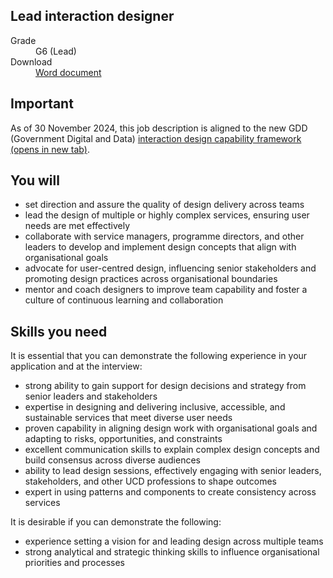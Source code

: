 ## Lead interaction designer

<dl class="govuk-summary-list">
  <div class="govuk-summary-list__row">
    <dt class="govuk-summary-list__key">
      Grade
    </dt>
    <dd class="govuk-summary-list__value">
      G6 (Lead)
    </dd>
  </div>
   <div class="govuk-summary-list__row" data-ignore="true">
    <dt class="govuk-summary-list__key">
      Download
    </dt>
    <dd class="govuk-summary-list__value">
      <a href="word">Word document</a>
    </dd>
  </div></dl>

<div class="govuk-notification-banner" role="region" aria-labelledby="govuk-notification-banner-title" data-module="govuk-notification-banner">
  <div class="govuk-notification-banner__header">
    <h2 class="govuk-notification-banner__title" id="govuk-notification-banner-title">
      Important
    </h2>
  </div>
  <div class="govuk-notification-banner__content">
    <p class="govuk-body">
      As of 30 November 2024, this job description is aligned to the new GDD (Government Digital and Data) <a href="https://ddat-capability-framework.service.gov.uk/role/interaction-designer" target="_blank" rel="noopener noreferrer">interaction design capability framework <span class="govuk-visually-hidden">(opens in new tab)</a></a>.
    </p>
  </div>
</div>

## You will

- set direction and assure the quality of design delivery across teams
- lead the design of multiple or highly complex services, ensuring user needs are met effectively
- collaborate with service managers, programme directors, and other leaders to develop and implement design concepts that align with organisational goals
- advocate for user-centred design, influencing senior stakeholders and promoting design practices across organisational boundaries
- mentor and coach designers to improve team capability and foster a culture of continuous learning and collaboration


## Skills you need

It is essential that you can demonstrate the following experience in your application and at the interview:

- strong ability to gain support for design decisions and strategy from senior leaders and stakeholders
- expertise in designing and delivering inclusive, accessible, and sustainable services that meet diverse user needs
- proven capability in aligning design work with organisational goals and adapting to risks, opportunities, and constraints
- excellent communication skills to explain complex design concepts and build consensus across diverse audiences
- ability to lead design sessions, effectively engaging with senior leaders, stakeholders, and other UCD professions to shape outcomes
- expert in using patterns and components to create consistency across services

It is desirable if you can demonstrate the following:

- experience setting a vision for and leading design across multiple teams
- strong analytical and strategic thinking skills to influence organisational priorities and processes